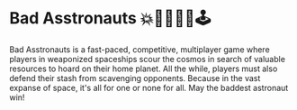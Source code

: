 # Bad Asstronauts 💥🔫🚀👨‍🚀🕹️

Bad Asstronauts is a fast-paced, competitive, multiplayer game where players  in weaponized spaceships scour the cosmos in search of valuable resources to hoard on their home planet. All the while, players must also defend their stash from scavenging opponents. Because in the vast expanse of space, it's all for one or none for all.
May the baddest astronaut win!

